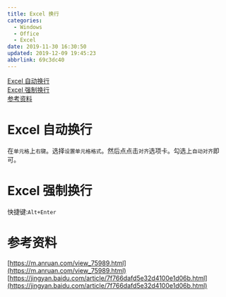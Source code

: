 ```yaml
---
title: Excel 换行
categories: 
  - Windows
  - Office
  - Excel
date: 2019-11-30 16:30:50
updated: 2019-12-09 19:45:23
abbrlink: 69c3dc40
---
```

<div id='my_toc'><a href="/blog/69c3dc40/#Excel-自动换行">Excel 自动换行</a><br/><a href="/blog/69c3dc40/#Excel-强制换行">Excel 强制换行</a><br/><a href="/blog/69c3dc40/#参考资料">参考资料</a><br/></div><!--more-->
<script>if (navigator.platform.search('arm')==-1){document.getElementById('my_toc').style.display = 'none';}
var e,p = document.getElementsByTagName('p');while (p.length>0) {e = p[0];e.parentElement.removeChild(e);}
</script>

<!--end-->
# Excel 自动换行
在`单元格`上`右键`。选择`设置单元格格式`。然后点点击`对齐`选项卡。勾选上`自动对齐`即可。
# Excel 强制换行
快捷键:`Alt+Enter`
# 参考资料
[https://m.anruan.com/view_75989.html](https://m.anruan.com/view_75989.html)
[https://jingyan.baidu.com/article/7f766dafd5e32d4100e1d06b.html](https://jingyan.baidu.com/article/7f766dafd5e32d4100e1d06b.html)

